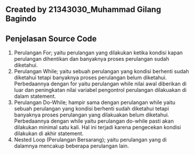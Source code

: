 ## Created by 21343030_Muhammad Gilang Bagindo

## Penjelasan Source Code
1. Perulangan For; yaitu perulangan yang dilakukan ketika kondisi kapan perulangan dihentikan dan banyaknya proses perulangan sudah diketahui.
2. Perulangan While; yaitu sebuah perulangan yang kondisi berhenti sudah diketahui tetapi banyaknya proses perulangan belum diketahui. Perbedaannya dengan for yaitu perulangan while nilai awal diberikan di luar dan peningkatan nilai variabel pengontrol perulangan dilakuakan di dalam statement.
3. Perulangan Do-While; hampir sama dengan perulangan while yaitu sebuah perulangan yang kondisi berhenti sudah diketahui tetapi banyaknya proses perulangan yang dilakuakan belum diketahui. Perbedaannya dengan while yaitu perulangan do-while pasti akan dilakukan minimal satu kali. Hal ini terjadi karena pengecekan kondisi dilakukan di akhir statement.
4. Nested Loop (Perulangan Bersarang); yaitu perulangan yang di dalamnya mencakup beberapa perulangan lain.
